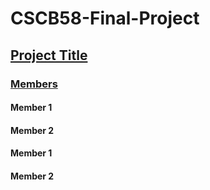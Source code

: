 # CSCB58-Final-Project

<u><b><h2>Project Title</h2></b></u>

<b><u><h3>Members</h3></u></b>
<h4>Member 1</h4>
<h4>Member 2</h4>
<h4>Member 1</h4>
<h4>Member 2</h4>
